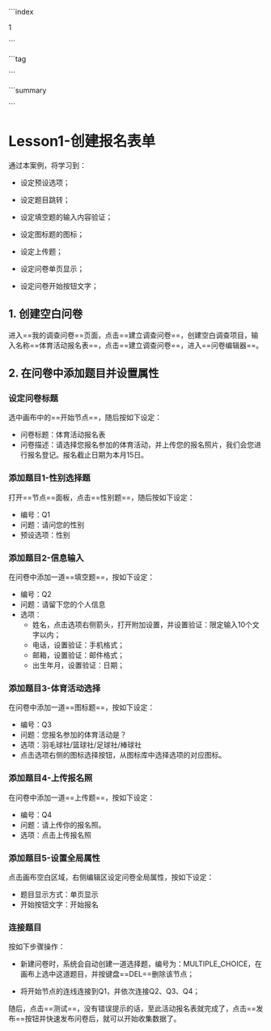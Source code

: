 \```index

1

\```

\```tag

\```

\```summary

\```

# Lesson1-创建报名表单

通过本案例，将学习到：

+ 设定预设选项；

+ 设定题目跳转；

+ 设定填空题的输入内容验证；

+ 设定图标题的图标；

+ 设定上传题；

+ 设定问卷单页显示；

+ 设定问卷开始按钮文字；

  

## 1. 创建空白问卷

进入==我的调查问卷==页面，点击==建立调查问卷==，创建空白调查项目，输入名称==体育活动报名表==，点击==建立调查问卷==，进入==问卷编辑器==。

## 2. 在问卷中添加题目并设置属性

### 设定问卷标题

选中画布中的==开始节点==，随后按如下设定：

+ 问卷标题：体育活动报名表
+ 问卷描述：请选择您报名参加的体育活动，并上传您的报名照片，我们会您进行报名登记。报名截止日期为本月15日。

### 添加题目1-性别选择题

打开==节点==面板，点击==性别题==，随后按如下设定：

+ 编号：Q1
+ 问题：请问您的性别
+ 预设选项：性别

### 添加题目2-信息输入

在问卷中添加一道==填空题==，按如下设定：

+ 编号：Q2
+ 问题：请留下您的个人信息
+ 选项：
  + 姓名，点击选项右侧箭头，打开附加设置，并设置验证：限定输入10个文字以内；
  + 电话，设置验证：手机格式；
  + 邮箱，设置验证：邮件格式；
  + 出生年月，设置验证：日期；

### 添加题目3-体育活动选择

在问卷中添加一道==图标题==，按如下设定：

+ 编号：Q3
+ 问题：您报名参加的体育活动是？ 
+ 选项：羽毛球社/篮球社/足球社/棒球社
+ 点击选项右侧的图标选择按钮，从图标库中选择选项的对应图标。

### 添加题目4-上传报名照

在问卷中添加一道==上传题==，按如下设定：

+ 编号：Q4
+ 问题：请上传你的报名照。
+ 选项：点击上传报名照

### 添加题目5-设置全局属性

点击画布空白区域，右侧编辑区设定问卷全局属性，按如下设定：

+ 题目显示方式：单页显示
+ 开始按钮文字：开始报名

### 连接题目

按如下步骤操作：

+ 新建问卷时，系统会自动创建一道选择题，编号为：MULTIPLE_CHOICE，在画布上选中这道题目，并按键盘==DEL==删除该节点；

+ 将开始节点的连线连接到Q1，并依次连接Q2、Q3、Q4；

随后，点击==测试==，没有错误提示的话，至此活动报名表就完成了，点击==发布==按钮并快速发布问卷后，就可以开始收集数据了。

 

